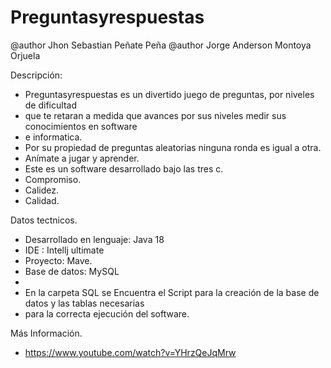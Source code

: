 # Preguntasyrespuestas

@author Jhon Sebastian Peñate Peña
@author Jorge Anderson Montoya Orjuela

Descripción:

* Preguntasyrespuestas es un divertido juego de preguntas, por niveles de dificultad
* que te retaran a medida que avances por sus niveles medir sus conocimientos en software 
* e informatica.
* Por su propiedad de preguntas aleatorias ninguna ronda es igual a otra.
* Anímate a jugar y aprender.
* Este es un software desarrollado bajo las tres c.
* Compromiso.
* Calidez.
* Calidad.

Datos tectnicos.

* Desarrollado en lenguaje: Java 18
* IDE : Intellj ultimate
* Proyecto: Mave.
* Base de datos: MySQL
*
* En la carpeta SQL se Encuentra el Script para la creación de la base de datos y  las tablas necesarias
* para la correcta ejecución del software.


Más Información.
* https://www.youtube.com/watch?v=YHrzQeJqMrw
